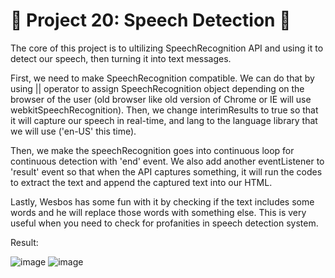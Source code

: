 
# 🎯 Project 20: Speech Detection 🥁

The core of this project is to ultilizing SpeechRecognition API and using it to detect our speech, then turning it into text messages.

First, we need to make SpeechRecognition compatible. We can do that by using || operator to assign SpeechRecognition object depending on the browser of the user (old browser like old version of Chrome or IE will use webkitSpeechRecognition). Then, we change interimResults to true so that it will capture our speech in real-time, and lang to the language library that we will use ('en-US' this time).

Then, we make the speechRecognition goes into continuous loop for continuous detection with 'end' event. We also add another eventListener to 'result' event so that when the API captures something, it will run the codes to extract the text and append the captured text into our HTML.

Lastly, Wesbos has some fun with it by checking if the text includes some words and he will replace those words with something else. This is very useful when you need to check for profanities in speech detection system.

Result:

![image](https://github.com/user-attachments/assets/e0b2d1f1-11bf-4ee4-a128-66ca8f86a4a6)
![image](https://github.com/user-attachments/assets/f49d826a-8769-4f43-96cd-abc4fe8c11d2)

